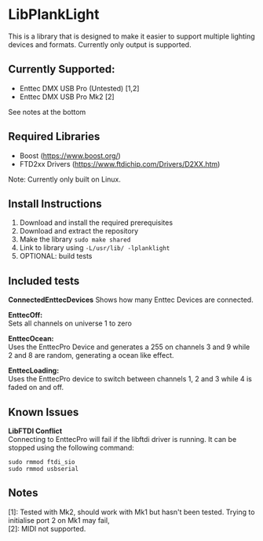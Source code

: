 # LibPlankLight
This is a library that is designed to make it easier to support multiple lighting devices and formats. Currently only output is supported.

## Currently Supported:
+ Enttec DMX USB Pro (Untested) [1,2]
+ Enttec DMX USB Pro Mk2 [2]

See notes at the bottom

## Required Libraries
+ Boost (https://www.boost.org/)
+ FTD2xx Drivers (https://www.ftdichip.com/Drivers/D2XX.htm)

Note: Currently only built on Linux.

## Install Instructions
1. Download and install the required prerequisites
2. Download and extract the repository
3. Make the library `sudo make shared`
4. Link to library using `-L/usr/lib/ -lplanklight`
5. OPTIONAL: build tests

## Included tests
**ConnectedEnttecDevices**
Shows how many Enttec Devices are connected.

**EnttecOff:**  
Sets all channels on universe 1 to zero

**EnttecOcean:**  
Uses the EnttecPro Device and generates a 255 on channels 3 and 9 while 2 and 8 are random, generating a ocean like effect.

**EnttecLoading:**  
Uses the EnttecPro device to switch between channels 1, 2 and 3 while 4 is faded on and off.

## Known Issues
**LibFTDI Conflict**  
Connecting to EnttecPro will fail if the libftdi driver is running. It can be stopped using the following command:
```
sudo rmmod ftdi_sio
sudo rmmod usbserial
```

## Notes
[1]: Tested with Mk2, should work with Mk1 but hasn't been tested. Trying to initialise port 2 on Mk1 may fail,  
[2]: MIDI not supported.
